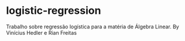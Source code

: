 # logistic-regression
Trabalho sobre regressão logística para a matéria de Álgebra Linear. By Vinícius Hedler e Rian Freitas
